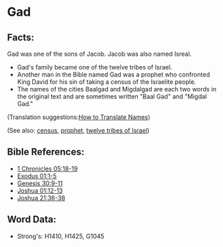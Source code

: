 # Gad #

## Facts: ##

Gad was one of the sons of Jacob. Jacob was also named Isreal.

* Gad's family became one of the twelve tribes of Israel.
* Another man in the Bible named Gad was a prophet who confronted King David for his sin of taking a census of the Israelite people.
* The names of the cities Baalgad and Migdalgad are each two words in the original text and are sometimes written "Baal Gad" and "Migdal Gad."

(Translation suggestions:[How to Translate Names](rc://en/ta/man/translate/translate-names))

(See also: [census](../other/census.md), [prophet](../kt/prophet.md), [twelve tribes of Israel](../other/12tribesofisrael.md))

## Bible References: ##

* [1 Chronicles 05:18-19](rc://en/tn/help/1ch/05/18)
* [Exodus 01:1-5](rc://en/tn/help/exo/01/01)
* [Genesis 30:9-11](rc://en/tn/help/gen/30/09)
* [Joshua 01:12-13](rc://en/tn/help/jos/01/12)
* [Joshua 21:36-38](rc://en/tn/help/jos/21/36)

## Word Data: ##

* Strong's: H1410, H1425, G1045
